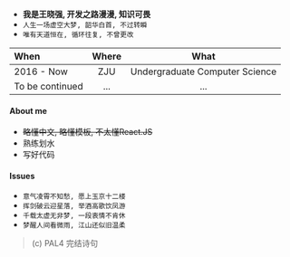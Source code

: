 
- **我是王晓强, 开发之路漫漫, 知识可畏**
- `人生一场虚空大梦, 韶华白首, 不过转瞬`
- `唯有天道恒在, 循环往复, 不曾更改`

| When | Where | What|
|:----------|:---------:|:---------:|
|2016 - Now| ZJU | Undergraduate Computer Science|
|To be continued|...|...|

#### About me
- ~~略懂中文, 略懂模板, 不太懂React.JS~~
- 熟练划水
- 写好代码

#### Issues
- `意气凌霄不知愁, 愿上玉京十二楼`
- `挥剑破云迎星落, 举酒高歌饮凤游`
- `千载太虚无非梦, 一段衷情不肯休`
- `梦醒人间看微雨, 江山还似旧温柔`
> (c) PAL4 完结诗句
> 
